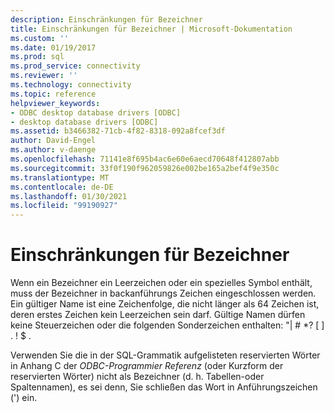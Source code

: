 ```yaml
---
description: Einschränkungen für Bezeichner
title: Einschränkungen für Bezeichner | Microsoft-Dokumentation
ms.custom: ''
ms.date: 01/19/2017
ms.prod: sql
ms.prod_service: connectivity
ms.reviewer: ''
ms.technology: connectivity
ms.topic: reference
helpviewer_keywords:
- ODBC desktop database drivers [ODBC]
- desktop database drivers [ODBC]
ms.assetid: b3466382-71cb-4f82-8318-092a8fcef3df
author: David-Engel
ms.author: v-daenge
ms.openlocfilehash: 71141e8f695b4ac6e60e6aecd70648f412807abb
ms.sourcegitcommit: 33f0f190f962059826e002be165a2bef4f9e350c
ms.translationtype: MT
ms.contentlocale: de-DE
ms.lasthandoff: 01/30/2021
ms.locfileid: "99190927"
---
```

# <a name="identifiers-limitations"></a>Einschränkungen für Bezeichner
Wenn ein Bezeichner ein Leerzeichen oder ein spezielles Symbol enthält, muss der Bezeichner in backanführungs Zeichen eingeschlossen werden. Ein gültiger Name ist eine Zeichenfolge, die nicht länger als 64 Zeichen ist, deren erstes Zeichen kein Leerzeichen sein darf. Gültige Namen dürfen keine Steuerzeichen oder die folgenden Sonderzeichen enthalten: "&#124; # *? [ ] . ! $ .  
  
 Verwenden Sie die in der SQL-Grammatik aufgelisteten reservierten Wörter in Anhang C der *ODBC-Programmier Referenz* (oder Kurzform der reservierten Wörter) nicht als Bezeichner (d. h. Tabellen-oder Spaltennamen), es sei denn, Sie schließen das Wort in Anführungszeichen (') ein.
